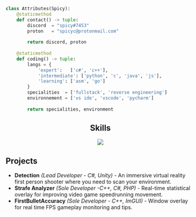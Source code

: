 <!-- <p align="center">
    <img alt="" src=https://img.shields.io/github/stars/spicy?style=for-the-badge&?affiliations=OWNER%2CCOLLABORATOR />
    <img alt="" src=https://komarev.com/ghpvc/?username=spicy&style=for-the-badge />
</p> -->

```python
class Attributes(Spicy):
	@staticmethod
	def contact() -> tuple:
	    discord  = "spicy#7453"
	    proton   = "spicyc@protonmail.com"
	    
	    return discord, proton
      
	@staticmethod
	def coding() -> tuple:
		langs = {
			'expert':   ['c#', 'c++'],
			'intermediate': ['python', 'c', 'java', 'js'],
			'learning': ['asm', 'go']
		}
		specialities  = ['fullstack', 'reverse engineering']
		environnement = ['vs ide', 'vscode', 'pycharm']
		
		return specialities, environment
```
<h2 align="center">Skills</h2>

<p align="center">
  <a href="https://skillicons.dev">
    <img src="https://skillicons.dev/icons?i=cs,cpp,python,js,css,html,vscode,c" />
  </a>
</p>


## Projects
- **Detection** *(Lead Developer - C#, Unity)* - An immersive virtual reality first person shooter where you need to scan your environment.
- **Strafe Analyzer** *(Sole Developer -C++, C#, PHP)* - Real-time statistical overlay for improving video game speedrunning movement.
- **FirstBulletAccuracy** *(Sole Developer - C++, ImGUI)* - Window overlay for real time FPS gameplay monitoring and tips.



<p href="https://discord.gg/onlp" align="center">
    <img alt="" src="https://github-readme-stats.vercel.app/api?username=spicy&theme=tokyonight&show_icons=true">
</p>


[youtube]: https://www.youtube.com/channel/UC-22kxkKtKnBZugyPFwl9bw

